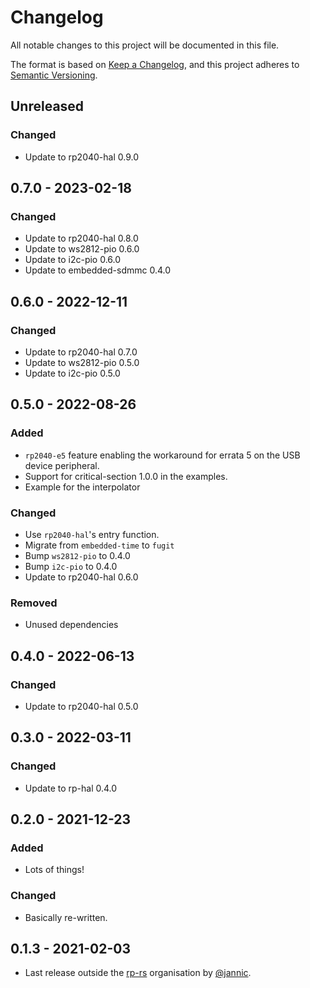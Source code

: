 # Changelog

All notable changes to this project will be documented in this file.

The format is based on [Keep a Changelog](https://keepachangelog.com/en/1.0.0/),
and this project adheres to [Semantic Versioning](https://semver.org/spec/v2.0.0.html).

## Unreleased

### Changed

- Update to rp2040-hal 0.9.0

## 0.7.0 - 2023-02-18

### Changed

- Update to rp2040-hal 0.8.0
- Update to ws2812-pio 0.6.0
- Update to i2c-pio 0.6.0
- Update to embedded-sdmmc 0.4.0

## 0.6.0 - 2022-12-11

### Changed

- Update to rp2040-hal 0.7.0
- Update to ws2812-pio 0.5.0
- Update to i2c-pio 0.5.0

## 0.5.0 - 2022-08-26

### Added

- `rp2040-e5` feature enabling the workaround for errata 5 on the USB device peripheral.
- Support for critical-section 1.0.0 in the examples.
- Example for the interpolator

### Changed

- Use `rp2040-hal`'s entry function.
- Migrate from `embedded-time` to `fugit`
- Bump `ws2812-pio` to 0.4.0
- Bump `i2c-pio` to 0.4.0
- Update to rp2040-hal 0.6.0

### Removed

- Unused dependencies

## 0.4.0 - 2022-06-13

### Changed

- Update to rp2040-hal 0.5.0

## 0.3.0 - 2022-03-11

### Changed

- Update to rp-hal 0.4.0

## 0.2.0 - 2021-12-23

### Added

- Lots of things!

### Changed

- Basically re-written.

## 0.1.3 - 2021-02-03

- Last release outside the [rp-rs] organisation by [@jannic].

[@jannic]: https://github.com/jannic
[rp-rs]: https://github.com/rp-rs
